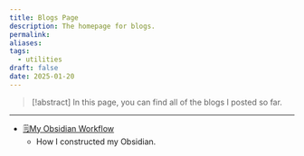 ```yaml
---
title: Blogs Page
description: The homepage for blogs.
permalink: 
aliases: 
tags:
  - utilities
draft: false
date: 2025-01-20
---
```

> [!abstract] 
> In this page, you can find all of the blogs I posted so far.
> 

---
- [🗒️My Obsidian Workflow](My%20Obsidian%20Workflow.md)
	- How I constructed my Obsidian.